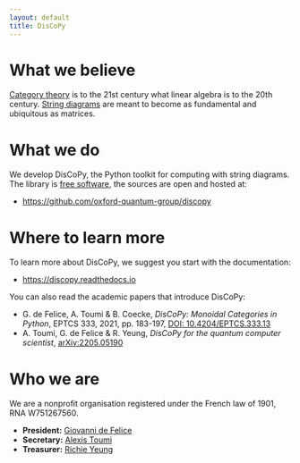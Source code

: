 ```yaml
---
layout: default
title: DisCoPy
---
```


# What we believe

[Category theory](https://en.wikipedia.org/wiki/Category_theory) is to the 21st century what linear algebra is to the 20th century.
[String diagrams](https://en.wikipedia.org/wiki/String_diagram) are meant to become as fundamental and ubiquitous as matrices.

# What we do

We develop DisCoPy, the Python toolkit for computing with string diagrams.
The library is [free software](https://en.wikipedia.org/wiki/Free_software), the sources are open and hosted at:

* https://github.com/oxford-quantum-group/discopy

# Where to learn more

To learn more about DisCoPy, we suggest you start with the documentation:

* https://discopy.readthedocs.io

You can also read the academic papers that introduce DisCoPy:

* G. de Felice, A. Toumi & B. Coecke, _DisCoPy: Monoidal Categories in Python_, EPTCS 333, 2021, pp. 183-197, [DOI: 10.4204/EPTCS.333.13](https://doi.org/10.4204/EPTCS.333.13)
* A. Toumi, G. de Felice & R. Yeung, _DisCoPy for the quantum computer scientist_, [arXiv:2205.05190](https://arxiv.org/abs/2205.05190)

# Who we are

We are a nonprofit organisation registered under the French law of 1901, RNA W751267560.

* **President:** [Giovanni de Felice](https://www.cs.ox.ac.uk/people/giovanni.defelice/)
* **Secretary:** [Alexis Toumi](https://alexis.toumi.xyz/)
* **Treasurer:** [Richie Yeung](https://hk.linkedin.com/in/richie-yeung)
